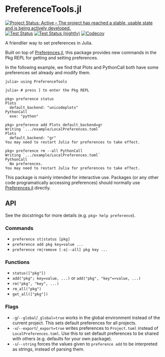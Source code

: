 # PreferenceTools.jl

[![Project Status: Active – The project has reached a stable, usable state and is being actively developed.](https://www.repostatus.org/badges/latest/active.svg)](https://www.repostatus.org/#active)
[![Test Status](https://github.com/cjdoris/PreferenceTools.jl/actions/workflows/tests.yml/badge.svg)](https://github.com/cjdoris/PreferenceTools.jl/actions/workflows/tests.yml)
[![Test Status (nightly)](https://github.com/cjdoris/PreferenceTools.jl/actions/workflows/tests-nightly.yml/badge.svg)](https://github.com/cjdoris/PreferenceTools.jl/actions/workflows/tests-nightly.yml)
[![Codecov](https://codecov.io/gh/cjdoris/PreferenceTools.jl/branch/main/graph/badge.svg?token=1flP5128hZ)](https://codecov.io/gh/cjdoris/PreferenceTools.jl)

A friendlier way to set preferences in Julia.

Built on top of [Preferences.jl](https://github.com/JuliaPackaging/Preferences.jl), this
package provides new commands in the Pkg REPL for getting and setting preferences.

In the following example, we find that Plots and PythonCall both have some preferences set
already and modify them.

```
julia> using PreferenceTools

julia> # press ] to enter the Pkg REPL

pkg> preference status
Plots
  default_backend: "unicodeplots"
PythonCall
  exe: "python"

pkg> preference add Plots default_backend=gr
Writing `.../example/LocalPreferences.toml`
Plots
  default_backend: "gr"
You may need to restart Julia for preferences to take effect.

pkg> preference rm --all PythonCall
Writing `.../example/LocalPreferences.toml`
PythonCall
  No preferences.
You may need to restart Julia for preferences to take effect.
```

This package is mainly intended for interactive use. Packages (or any other code
programatically accessing preferences) should normally use
[Preferences.jl](https://github.com/JuliaPackaging/Preferences.jl)
directly.

## API

See the docstrings for more details (e.g. `pkg> help preference`).

### Commands
- `preference st|status [pkg]`
- `preference add pkg key=value ...`
- `preference rm|remove [-a|--all] pkg key ...`

### Functions
- `status(["pkg"])`
- `add("pkg"; key=value, ...)` or `add("pkg", "key"=>value, ...)`
- `rm("pkg", "key", ...)`
- `rm_all("pkg")`
- `get_all(["pkg"])`

### Flags
- `-g`/`--global`/`_global=true` works in the global environment instead of the current
  project. This sets default preferences for all projects.
- `-x`/`--export`/`_export=true` writes preferences to `Project.toml` instead of
  `LocalPreferences.toml`. Use this to set default preferences to be shared with others
  (e.g. defaults for your own package).
- `-s`/`--string` forces the values given to `preference add` to be interpreted as strings,
  instead of parsing them.
